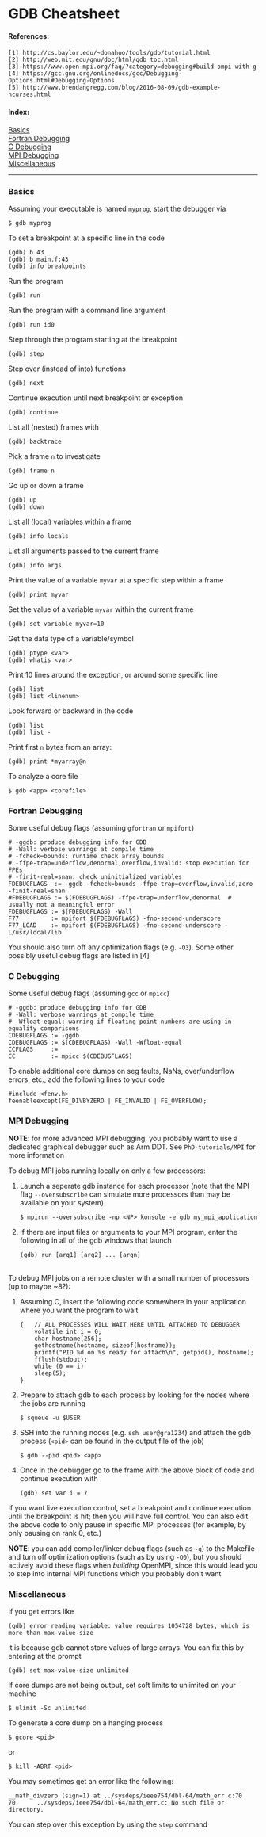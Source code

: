 # GDB Cheatsheet
#### References:

    [1] http://cs.baylor.edu/~donahoo/tools/gdb/tutorial.html
    [2] http://web.mit.edu/gnu/doc/html/gdb_toc.html
    [3] https://www.open-mpi.org/faq/?category=debugging#build-ompi-with-g
    [4] https://gcc.gnu.org/onlinedocs/gcc/Debugging-Options.html#Debugging-Options
    [5] http://www.brendangregg.com/blog/2016-08-09/gdb-example-ncurses.html

#### Index:

[Basics](#basics)<br>
[Fortran Debugging](#fortran-debugging)<br>
[C Debugging](#c-debugging)<br>
[MPI Debugging](#mpi-debugging)<br>
[Miscellaneous](#miscellaneous)<br>

---

### Basics
Assuming your executable is named `myprog`, start the debugger via
```
$ gdb myprog
```

To set a breakpoint at a specific line in the code
```
(gdb) b 43
(gdb) b main.f:43
(gdb) info breakpoints
```

Run the program
```
(gdb) run
```

Run the program with a command line argument
```
(gdb) run id0
```

Step through the program starting at the breakpoint
```
(gdb) step
```

Step over (instead of into) functions
```
(gdb) next
```

Continue execution until next breakpoint or exception
```
(gdb) continue
```

List all (nested) frames with
```
(gdb) backtrace
```

Pick a frame `n` to investigate
```
(gdb) frame n
```

Go up or down a frame
```
(gdb) up
(gdb) down
```

List all (local) variables within a frame
```
(gdb) info locals
```

List all arguments passed to the current frame
```
(gdb) info args
```

Print the value of a variable `myvar` at a specific step within a frame
```
(gdb) print myvar
```

Set the value of a variable `myvar` within the current frame
```
(gdb) set variable myvar=10
```

Get the data type of a variable/symbol
```
(gdb) ptype <var>
(gdb) whatis <var>
```

Print 10 lines around the exception, or around some specific line
```
(gdb) list
(gdb) list <linenum>
```

Look forward or backward in the code
```
(gdb) list
(gdb) list -
```

Print first `n` bytes from an array:
```
(gdb) print *myarray@n
```

To analyze a core file
```
$ gdb <app> <corefile>
```

### Fortran Debugging
Some useful debug flags (assuming `gfortran` or `mpifort`)
```
# -ggdb: produce debugging info for GDB
# -Wall: verbose warnings at compile time
# -fcheck=bounds: runtime check array bounds
# -ffpe-trap=underflow,denormal,overflow,invalid: stop execution for FPEs
# -finit-real=snan: check uninitialized variables
FDEBUGFLAGS  := -ggdb -fcheck=bounds -ffpe-trap=overflow,invalid,zero -finit-real=snan
#FDEBUGFLAGS := $(FDEBUGFLAGS) -ffpe-trap=underflow,denormal  # usually not a meaningful error
FDEBUGFLAGS := $(FDEBUGFLAGS) -Wall
F77         := mpifort $(FDEBUGFLAGS) -fno-second-underscore
F77_LOAD    := mpifort $(FDEBUGFLAGS) -fno-second-underscore -L/usr/local/lib
```
You should also turn off any optimization flags (e.g. `-O3`). Some other possibly useful debug flags are listed in [4]


### C Debugging
Some useful debug flags (assuming `gcc` or `mpicc`)
```
# -ggdb: produce debugging info for GDB
# -Wall: verbose warnings at compile time
# -Wfloat-equal: warning if floating point numbers are using in equality comparisons
CDEBUGFLAGS := -ggdb
CDEBUGFLAGS := $(CDEBUGFLAGS) -Wall -Wfloat-equal
CCFLAGS     :=
CC          := mpicc $(CDEBUGFLAGS)
```

To enable additional core dumps on seg faults, NaNs, over/underflow errors, etc., add the following lines to your code
```
#include <fenv.h>
feenableexcept(FE_DIVBYZERO | FE_INVALID | FE_OVERFLOW);
```

### MPI Debugging

**NOTE**: for more advanced MPI debugging, you probably want to use a dedicated graphical debugger such as Arm DDT. See `PhD-tutorials/MPI` for more information

To debug MPI jobs running locally on only a few processors:
1. Launch a seperate gdb instance for each processor (note that the MPI flag `--oversubscribe` can simulate more processors than may be available on your system)
    ```
    $ mpirun --oversubscribe -np <NP> konsole -e gdb my_mpi_application
    ```

2. If there are input files or arguments to your MPI program, enter the following in all of the gdb windows that launch
    ```
    (gdb) run [arg1] [arg2] ... [argn]
    ```

<br>To debug MPI jobs on a remote cluster with a small number of processors (up to maybe ~8?):
1. Assuming C, insert the following code somewhere in your application where you want the program to wait
    ```
    {   // ALL PROCESSES WILL WAIT HERE UNTIL ATTACHED TO DEBUGGER
        volatile int i = 0;
        char hostname[256];
        gethostname(hostname, sizeof(hostname));
        printf("PID %d on %s ready for attach\n", getpid(), hostname);
        fflush(stdout);
        while (0 == i)
        sleep(5);
    }
    ```

2. Prepare to attach gdb to each process by looking for the nodes where the jobs are running
    ```
    $ squeue -u $USER
    ```

3. SSH into the running nodes (e.g. `ssh user@gra1234`) and attach the gdb process (`<pid>` can be found in the output file of the job)
    ```
    $ gdb --pid <pid> <app>
    ```

4. Once in the debugger go to the frame with the above block of code and continue execution with
    ```
    (gdb) set var i = 7
    ```

If you want live execution control, set a breakpoint and continue execution until the breakpoint is hit; then you will have full control.  You can also edit the above code to only pause in specific MPI processes (for example, by only pausing on rank 0, etc.)

**NOTE**: you can add compiler/linker debug flags (such as `-g`) to the Makefile and turn off optimization options (such as by using `-O0`), but you should actively avoid these flags when *building* OpenMPI, since this would lead you to step into internal MPI functions which you probably don't want

### Miscellaneous

If you get errors like
```
(gdb) error reading variable: value requires 1054728 bytes, which is more than max-value-size
```
it is because gdb cannot store values of large arrays. You can fix this by entering at the prompt
```
(gdb) set max-value-size unlimited
```

If core dumps are not being output, set soft limits to unlimited on your machine
```
$ ulimit -Sc unlimited
```

To generate a core dump on a hanging process
```
$ gcore <pid>
```
or
```
$ kill -ABRT <pid>
```

You may sometimes get an error like the following:
```
__math_divzero (sign=1) at ../sysdeps/ieee754/dbl-64/math_err.c:70
70      ../sysdeps/ieee754/dbl-64/math_err.c: No such file or directory.
```
You can step over this exception by using the `step` command
